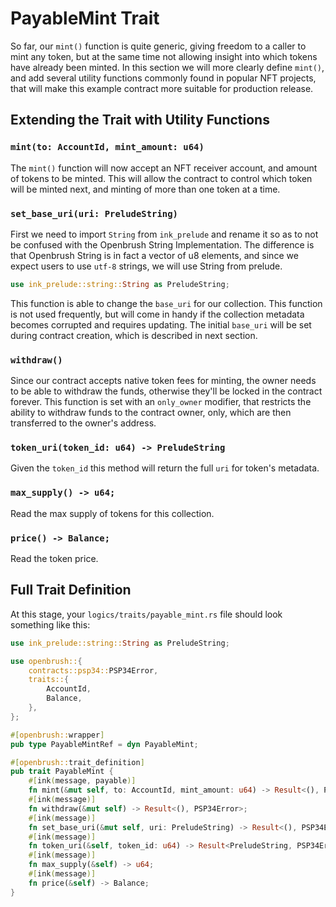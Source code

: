 # PayableMint Trait 
So far, our `mint()` function is quite generic, giving freedom to a caller to mint any token, but at the same time not allowing insight into which tokens have already been minted. In this section we will more clearly define `mint()`, and add several utility functions commonly found in popular NFT projects, that will make this example contract more suitable for production release.

## Extending the Trait with Utility Functions

### `mint(to: AccountId, mint_amount: u64)`
The `mint()` function will now accept an NFT receiver account, and amount of tokens to be minted.
This will allow the contract to control which token will be minted next, and minting of more than one token at a time.

### `set_base_uri(uri: PreludeString)`
First we need to import `String` from `ink_prelude` and rename it so as to not be confused with the Openbrush String Implementation. The difference is that Openbrush String is in fact a vector of u8 elements, and since we expect users to use `utf-8` strings, we will use String from prelude.
```rust
use ink_prelude::string::String as PreludeString;
```
This function is able to change the `base_uri` for our collection. This function is not used frequently, but will come in handy if the collection metadata becomes corrupted and requires updating. The initial `base_uri` will be set during contract creation, which is described in next section.

### `withdraw()`
Since our contract accepts native token fees for minting, the owner needs to be able to withdraw the funds, otherwise they'll be locked in the contract forever. This function is set with an `only_owner` modifier, that restricts the ability to withdraw funds to the contract owner, only, which are then transferred to the owner's address.


### `token_uri(token_id: u64) -> PreludeString`
Given the `token_id` this method will return the full `uri` for token's metadata.

### `max_supply() -> u64;`
Read the max supply of tokens for this collection.
### `price() -> Balance;`
Read the token price.

## Full Trait Definition
At this stage, your `logics/traits/payable_mint.rs` file should look something like this:
```rust
use ink_prelude::string::String as PreludeString;

use openbrush::{
    contracts::psp34::PSP34Error,
    traits::{
        AccountId,
        Balance,
    },
};

#[openbrush::wrapper]
pub type PayableMintRef = dyn PayableMint;

#[openbrush::trait_definition]
pub trait PayableMint {
    #[ink(message, payable)]
    fn mint(&mut self, to: AccountId, mint_amount: u64) -> Result<(), PSP34Error>;
    #[ink(message)]
    fn withdraw(&mut self) -> Result<(), PSP34Error>;
    #[ink(message)]
    fn set_base_uri(&mut self, uri: PreludeString) -> Result<(), PSP34Error>;
    #[ink(message)]
    fn token_uri(&self, token_id: u64) -> Result<PreludeString, PSP34Error>;
    #[ink(message)]
    fn max_supply(&self) -> u64;
    #[ink(message)]
    fn price(&self) -> Balance;
}
```
